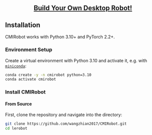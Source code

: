 <h2 align="center">
    <p><a href="#">
        Build Your Own Desktop Robot!</a></p>
</h2>

## Installation

CMIRobot works with Python 3.10+ and PyTorch 2.2+.

### Environment Setup

Create a virtual environment with Python 3.10 and activate it, e.g. with [`miniconda`](https://docs.anaconda.com/free/miniconda/index.html):

```bash
conda create -y -n cmirobot python=3.10
conda activate cmirobot
```

### Install CMIRobot 

#### From Source

First, clone the repository and navigate into the directory:

```bash
git clone https://github.com/wangzhian2017/CMIRobot.git
cd lerobot
```